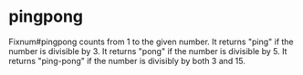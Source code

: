# pingpong

Fixnum#pingpong counts from 1 to the given number.
It returns "ping" if the number is divisible by 3.
It returns "pong" if the number is divisible by 5.
It returns "ping-pong" if the number is divisibly by both 3 and 15. 
